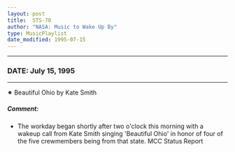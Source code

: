 ```yaml
---
layout: post
title:  STS-70
author: "NASA: Music to Wake Up By"
type: MusicPlaylist
date_modified: 1995-07-15
---
```


----
### DATE: July 15, 1995
----
✷ Beautiful Ohio by Kate Smith

##### Comment:
* The workday began shortly after two o'clock this morning with a wakeup call from Kate Smith singing 'Beautiful Ohio' in honor of four of the five crewmembers being from that state. MCC Status Report
